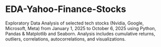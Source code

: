# EDA-Yahoo-Finance-Stocks
Exploratory Data Analysis of selected tech stocks (Nvidia, Google, Microsoft, Meta) from January 1, 2025 to October 6, 2025 using Python, Pandas &amp; Matplotlib and Seaborn. Analysis includes cumulative returns, outliers, correlations, autocorrelations, and visualizations.
